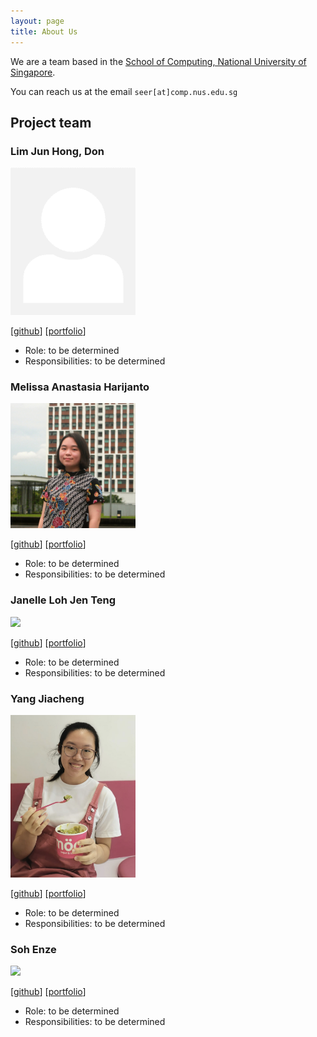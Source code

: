 ```yaml
---
layout: page
title: About Us
---
```


We are a team based in the [School of Computing, National University of Singapore](http://www.comp.nus.edu.sg).

You can reach us at the email `seer[at]comp.nus.edu.sg`

## Project team

### Lim Jun Hong, Don

<img src="images/donljh.png" width="200px">

[[github](https://github.com/donljh)]
[[portfolio](team/donljh.md)]

* Role: to be determined
* Responsibilities: to be determined

### Melissa Anastasia Harijanto

<img src="images/melissaharijanto.png" width="200px">

[[github](http://github.com/melissaharijanto)]
[[portfolio](team/melissaharijanto.md)]

* Role: to be determined
* Responsibilities: to be determined

### Janelle Loh Jen Teng

<img src="images/janelleljt.png" width="200px">

[[github](http://github.com/janelleljt)]
[[portfolio](team/janelleljt.md)]

- Role: to be determined
- Responsibilities: to be determined

### Yang Jiacheng

<img src="images/jiacheng-y.png" width="200px">

[[github](http://github.com/jiacheng-y)]
[[portfolio](team/jiacheng.md)]

- Role: to be determined
- Responsibilities: to be determined

### Soh Enze

<img src="images/sohenze.png" width="200px">

[[github](http://github.com/sohenze)]
[[portfolio](team/sohenze.md)]

- Role: to be determined
- Responsibilities: to be determined
